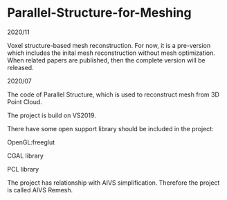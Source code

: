# Parallel-Structure-for-Meshing

2020/11

Voxel structure-based mesh reconstruction. For now, it is a pre-version which includes the inital mesh reconstruction without mesh optimization. When related papers are published, then the complete version will be released.

2020/07

The code of Parallel Structure, which is used to reconstruct mesh from 3D Point Cloud.

The project is build on VS2019.

There have some open support library should be included in the project:

OpenGL:freeglut

CGAL library

PCL library

The project has relationship with AIVS simplification. Therefore the project is called AIVS Remesh.



